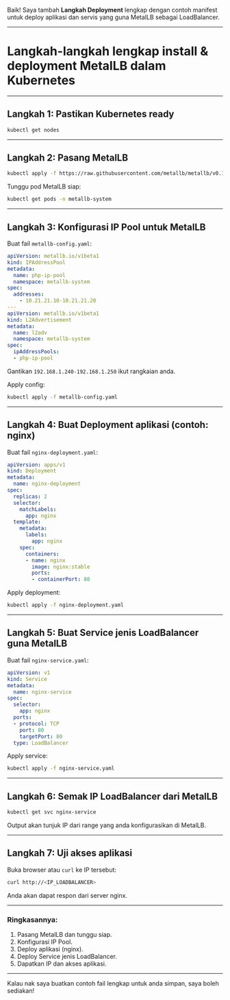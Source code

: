 Baik! Saya tambah **Langkah Deployment** lengkap dengan contoh manifest untuk deploy aplikasi dan servis yang guna MetalLB sebagai LoadBalancer.

---

# Langkah-langkah lengkap install & deployment MetalLB dalam Kubernetes

---

## Langkah 1: Pastikan Kubernetes ready

```bash
kubectl get nodes
```

---

## Langkah 2: Pasang MetalLB

```bash
kubectl apply -f https://raw.githubusercontent.com/metallb/metallb/v0.14.9/config/manifests/metallb-native.yaml
```

Tunggu pod MetalLB siap:

```bash
kubectl get pods -n metallb-system
```

---

## Langkah 3: Konfigurasi IP Pool untuk MetalLB

Buat fail `metallb-config.yaml`:

```yaml
apiVersion: metallb.io/v1beta1
kind: IPAddressPool
metadata:
  name: php-ip-pool
  namespace: metallb-system
spec:
  addresses:
    - 10.21.21.10-10.21.21.20
---
apiVersion: metallb.io/v1beta1
kind: L2Advertisement
metadata:
  name: l2adv
  namespace: metallb-system
spec:
  ipAddressPools:
  - php-ip-pool
```

Gantikan `192.168.1.240-192.168.1.250` ikut rangkaian anda.

Apply config:

```bash
kubectl apply -f metallb-config.yaml
```

---

## Langkah 4: Buat Deployment aplikasi (contoh: nginx)

Buat fail `nginx-deployment.yaml`:

```yaml
apiVersion: apps/v1
kind: Deployment
metadata:
  name: nginx-deployment
spec:
  replicas: 2
  selector:
    matchLabels:
      app: nginx
  template:
    metadata:
      labels:
        app: nginx
    spec:
      containers:
      - name: nginx
        image: nginx:stable
        ports:
        - containerPort: 80
```

Apply deployment:

```bash
kubectl apply -f nginx-deployment.yaml
```

---

## Langkah 5: Buat Service jenis LoadBalancer guna MetalLB

Buat fail `nginx-service.yaml`:

```yaml
apiVersion: v1
kind: Service
metadata:
  name: nginx-service
spec:
  selector:
    app: nginx
  ports:
  - protocol: TCP
    port: 80
    targetPort: 80
  type: LoadBalancer
```

Apply service:

```bash
kubectl apply -f nginx-service.yaml
```

---

## Langkah 6: Semak IP LoadBalancer dari MetalLB

```bash
kubectl get svc nginx-service
```

Output akan tunjuk IP dari range yang anda konfigurasikan di MetalLB.

---

## Langkah 7: Uji akses aplikasi

Buka browser atau `curl` ke IP tersebut:

```bash
curl http://<IP_LOADBALANCER>
```

Anda akan dapat respon dari server nginx.

---

### Ringkasannya:

1. Pasang MetalLB dan tunggu siap.
2. Konfigurasi IP Pool.
3. Deploy aplikasi (nginx).
4. Deploy Service jenis LoadBalancer.
5. Dapatkan IP dan akses aplikasi.

---

Kalau nak saya buatkan contoh fail lengkap untuk anda simpan, saya boleh sediakan!
